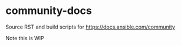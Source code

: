 # community-docs
Source RST and build scripts for https://docs.ansible.com/community

Note this is WIP

